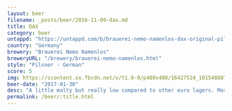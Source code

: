 ```yaml
---
layout: beer
filename: _posts/beer/2016-11-09-dax.md
title: DAX
category: beer
untappd: "https://untappd.com/b/brauerei-nemo-namenlos-dax-original-pilsner/1695695"
country: "Germany"
brewery: "Brauerei Nemo Namenlos"
breweryURL: "/brewery/brauerei-nemo-namenlos.html"
style: "Pilsner - German"
score: 5
img: https://scontent.xx.fbcdn.net/v/t1.0-0/p480x480/16427524_10154888757508745_4156556538803028976_n.jpg?oh=9d25f286208a1c93fb657ccaff38928b&oe=59AF45F0
beer-date: "2017-01-30"
desc: "A little malty but really low compared to other euro lagers. Mostly just tastes like water"
permalink: /beer/:title.html
---
```

